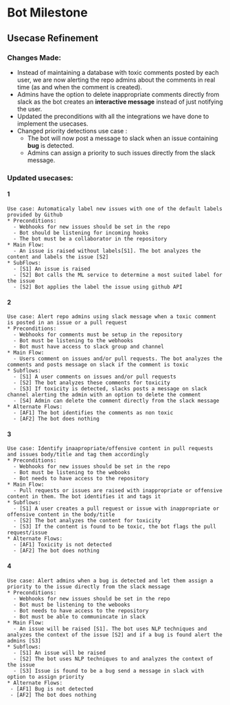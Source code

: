 # Bot Milestone

## Usecase Refinement

### Changes Made:

- Instead of maintaining a database with toxic comments posted by each user, we are now alerting the repo admins about the comments in real time (as and when the comment is created). 
- Admins have the option to delete inappropriate comments directly from slack as the bot creates an **interactive message** instead of just notifying the user.
- Updated the preconditions with all the integrations we have done to implement the usecases.
- Changed priority detections use case :
  - The bot will now post a message to slack when an issue containing **bug** is detected.
  - Admins can assign a priority to such issues directly from the slack message.

### Updated usecases:
#### 1
``` 
Use case: Automaticaly label new issues with one of the default labels provided by Github
* Preconditions:
  - Webhooks for new issues should be set in the repo
  - Bot should be listening for incoming hooks
  - The bot must be a collaborator in the repository
* Main Flow:
  - An issue is raised without labels[S1]. The bot analyzes the content and labels the issue [S2]
* SubFlows:
  - [S1] An issue is raised
  - [S2] Bot calls the ML service to determine a most suited label for the issue
  - [S2] Bot applies the label the issue using github API
```
#### 2
```
Use case: Alert repo admins using slack message when a toxic comment is posted in an issue or a pull request
* Preconditions:
  - Webhooks for comments must be setup in the repository
  - Bot must be listening to the webhooks
  - Bot must have access to slack group and channel
* Main Flow:
  - Users comment on issues and/or pull requests. The bot analyzes the comments and posts message on slack if the comment is toxic
* Subflows:
  - [S1] A user comments on issues and/or pull requests
  - [S2] The bot analyzes these comments for toxicity
  - [S3] If toxicity is detected, slacks posts a message on slack channel alerting the admin with an option to delete the comment
  - [S4] Admin can delete the comment directly from the slack message
* Alternate Flows:
  - [AF1] The bot identifies the comments as non toxic
  - [AF2] The bot does nothing
```
#### 3
```
Use case: Identify inaapropriate/offensive content in pull requests and issues body/title and tag them accordingly
* Preconditions:
  - Webhooks for new issues should be set in the repo
  - Bot must be listening to the webooks
  - Bot needs to have access to the repository
* Main Flow:
  - Pull requests or issues are raised with inappropriate or offensive content in them. The bot identifies it and tags it
* Subflows:
  - [S1] A user creates a pull request or issue with inappropriate or offensive content in the body/title
  - [S2] The bot analyzes the content for toxicity
  - [S3] If the content is found to be toxic, the bot flags the pull request/issue
* Alternate Flows:
  - [AF1] Toxicity is not detected
  - [AF2] The bot does nothing
```
#### 4
```
Use case: Alert admins when a bug is detected and let them assign a priority to the issue directly from the slack message
* Preconditions:
  - Webhooks for new issues should be set in the repo
  - Bot must be listening to the webooks
  - Bot needs to have access to the repository
  - Bot must be able to communincate in slack
* Main Flow:
  - An issue will be raised [S1]. The bot uses NLP techniques and analyzes the context of the issue [S2] and if a bug is found alert the admins [S3]
* Subflows:
  - [S1] An issue will be raised
  - [S2] The bot uses NLP techniques to and analyzes the context of the issue
  - [S3] Issue is found to be a bug send a message in slack with option to assign priority
* Alternate Flows:
 - [AF1] Bug is not detected
 - [AF2] The bot does nothing
``` 
<br />
